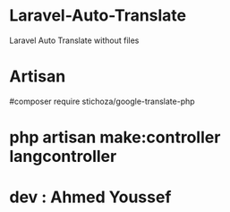 # Laravel-Auto-Translate
Laravel Auto Translate without files 

# Artisan

#composer require stichoza/google-translate-php



# php artisan make:controller langcontroller

# dev : Ahmed Youssef
